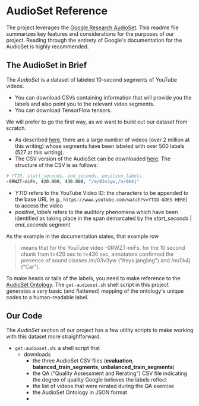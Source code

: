 # AudioSet Reference

The project leverages the [Google Research AudioSet](https://research.google.com/audioset/). This readme file summarizes key features and considerations for the purposes of our project. Reading through the entirety of Google's documentation for the AudioSet is highly recommended.

## The AudioSet in Brief

The _AudioSet_ is a dataset of labeled 10-second segments of YouTube videos.
+ You can download CSVs containing information that will provide you the labels and also point you to the relevant video segments.
+ You can download TensorFlow tensors.

We will prefer to go the first way, as we want to build out our dataset from scratch.
+ As described [here](https://research.google.com/audioset/dataset/index.html), there are a large number of videos (over 2 million at this writing) whose segments have been labeled with over 500 labels (527 at this writing).
+ The CSV version of the AudioSet can be downloaded [here](https://research.google.com/audioset/download.html). The structure of the CSV is as follows:
```bash
# YTID, start_seconds, end_seconds, positive_labels
-0RWZT-miFs, 420.000, 430.000, "/m/03v3yw,/m/0k4j"
```
+ _YTID_ refers to the YouTube Video ID: the characters to be appended to the base URL (e.g., `https://www.youtube.com/watch?v=YTID-GOES-HERE`) to access the video
+ _positive\_labels_ refers to the auditory phenomena which have been identified as taking place in the span demarcated by the _start\_seconds_ | _end\_seconds_ segment

As the example in the documentation states, that example row
> means that for the YouTube video -0RWZT-miFs, for the 10 second chunk from t=420 sec to t=430 sec, annotators confirmed the presence of sound classes /m/03v3yw ("Keys jangling") and /m/0k4j ("Car").

To make heads or tails of the labels, you need to make reference to the [AudioSet Ontology](https://research.google.com/audioset/ontology/index.html). The `get-audioset.sh` shell script in this project generates a very basic (and flattened) mapping of the ontology's unique codes to a human-readable label.

## Our Code

The _AudioSet_ section of our project has a few utility scripts to make working with this dataset more straightforward.
+ `get-audioset.sh`: a shell script that
    - downloads
        + the three AudioSet CSV files (**evaluation**, **balanced_train_segments**, **unbalanced_train_segments**)
        + the QA ("Quality Assessment and Rerating") CSV file indicating the degree of quality Google believes the labels reflect
        + the list of videos that were rerated during the QA exercise
        + the AudioSet Ontology in JSON format
        + 